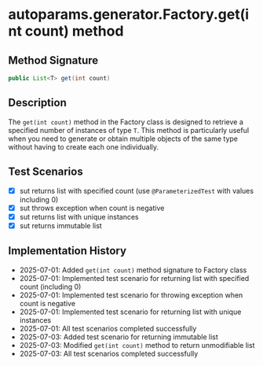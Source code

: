 # autoparams.generator.Factory.get(int count) method

## Method Signature

```java
public List<T> get(int count)
```

## Description

The `get(int count)` method in the Factory class is designed to retrieve a specified number of instances of type `T`. This method is particularly useful when you need to generate or obtain multiple objects of the same type without having to create each one individually.

## Test Scenarios

- [x] sut returns list with specified count (use `@ParameterizedTest` with values including 0)
- [x] sut throws exception when count is negative
- [x] sut returns list with unique instances
- [x] sut returns immutable list

## Implementation History

- 2025-07-01: Added `get(int count)` method signature to Factory class
- 2025-07-01: Implemented test scenario for returning list with specified count (including 0)
- 2025-07-01: Implemented test scenario for throwing exception when count is negative
- 2025-07-01: Implemented test scenario for returning list with unique instances
- 2025-07-01: All test scenarios completed successfully
- 2025-07-03: Added test scenario for returning immutable list
- 2025-07-03: Modified `get(int count)` method to return unmodifiable list
- 2025-07-03: All test scenarios completed successfully
